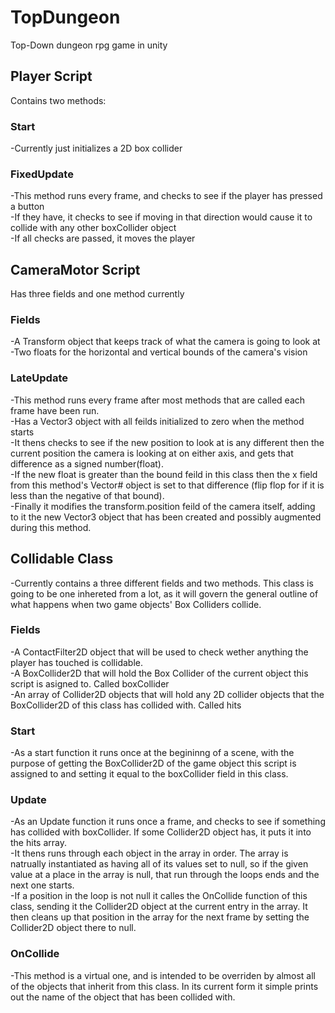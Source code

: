 # TopDungeon
Top-Down dungeon rpg game in unity


## Player Script
Contains two methods: 

### Start
-Currently just initializes a 2D box collider

### FixedUpdate
-This method runs every frame, and checks to see if the player has pressed a button  
-If they have, it checks to see if moving in that direction would cause it to collide with any other boxCollider object  
-If all checks are passed, it moves the player  


## CameraMotor Script
Has three fields and one method currently

### Fields
-A Transform object that keeps track of what the camera is going to look at  
-Two floats for the horizontal and vertical bounds of the camera's vision  

### LateUpdate
-This method runs every frame after most methods that are called each frame have been run.  
-Has a Vector3 object with all feilds initialized to zero when the method starts  
-It thens checks to see if the new position to look at is any different then the current position the camera is looking at on either axis, and gets that difference as a signed number(float).  
-If the new float is greater than the bound feild in this class then the x field from this method's Vector# object is set to that difference (flip flop for if it is less than the negative of that bound).  
-Finally it modifies the transform.position feild of the camera itself, adding to it the new Vector3 object that has been created and possibly augmented during this method.


## Collidable Class
-Currently contains a three different fields and two methods. This class is going to be one inhereted from a lot, as it will govern the general outline of what happens when two game objects' Box Colliders collide.  

### Fields
-A ContactFilter2D object that will be used to check wether anything the player has touched is collidable.  
-A BoxCollider2D that will hold the Box Collider of the current object this script is asigned to. Called boxCollider  
-An array of Collider2D objects that will hold any 2D collider objects that the BoxCollider2D of this class has collided with. Called hits  

### Start
-As a start function it runs once at the begininng of a scene, with the purpose of getting the BoxCollider2D of the game object this script is assigned to and setting it equal to the boxCollider field in this class.  

### Update
-As an Update function it runs once a frame, and checks to see if something has collided with boxCollider. If some Collider2D object has, it puts it into the hits array.  
-It thens runs through each object in the array in order. The array is natrually instantiated as having all of its values set to null, so if the given value at a place in the array is null, that run through the loops ends and the next one starts.  
-If a position in the loop is not null it calles the OnCollide function of this class, sending it the Collider2D object at the current entry in the array. It then cleans up that position in the array for the next frame by setting the Collider2D object there to null.  

### OnCollide
-This method is a virtual one, and is intended to be overriden by almost all of the objects that inherit from this class. In its current form it simple prints out the name of the object that has been collided with.  
